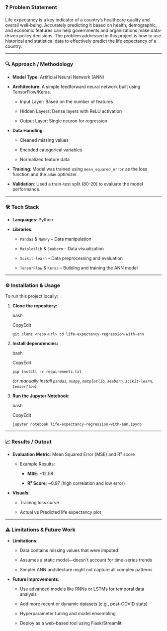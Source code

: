 ### ❓ Problem Statement

Life expectancy is a key indicator of a country’s healthcare quality and overall well-being. Accurately predicting it based on health, demographic, and economic features can help governments and organizations make data-driven policy decisions. The problem addressed in this project is how to use historical and statistical data to effectively predict the life expectancy of a country.

* * *

### 🔍 Approach / Methodology

*   **Model Type**: Artificial Neural Network (ANN)
    
*   **Architecture**: A simple feedforward neural network built using TensorFlow/Keras.
    
    *   Input Layer: Based on the number of features
        
    *   Hidden Layers: Dense layers with ReLU activation
        
    *   Output Layer: Single neuron for regression
        
*   **Data Handling**:
    
    *   Cleaned missing values
        
    *   Encoded categorical variables
        
    *   Normalized feature data
        
*   **Training**: Model was trained using `mean_squared_error` as the loss function and the `adam` optimizer.
    
*   **Validation**: Used a train-test split (80-20) to evaluate the model performance.
    

* * *

### 🛠 Tech Stack

*   **Languages**: Python
    
*   **Libraries**:
    
    *   `Pandas` & `NumPy` – Data manipulation
        
    *   `Matplotlib` & `Seaborn` – Data visualization
        
    *   `Scikit-learn` – Data preprocessing and evaluation
        
    *   `TensorFlow` & `Keras` – Building and training the ANN model
        

* * *

### ⚙️ Installation & Usage

To run this project locally:

1.  **Clone the repository:**
    
    bash
    
    CopyEdit
    
    `git clone <repo-url> cd life-expectancy-regression-with-ann`
    
2.  **Install dependencies:**
    
    bash
    
    CopyEdit
    
    `pip install -r requirements.txt`
    
    _(or manually install `pandas`, `numpy`, `matplotlib`, `seaborn`, `scikit-learn`, `tensorflow`)_
    
3.  **Run the Jupyter Notebook:**
    
    bash
    
    CopyEdit
    
    `jupyter notebook life-expectancy-regression-with-ann.ipynb`
    

* * *

### 📈 Results / Output

*   **Evaluation Metric**: Mean Squared Error (MSE) and R² score
    
    *   Example Results:
        
        *   **MSE**: ~12.58
            
        *   **R² Score**: ~0.97 (high correlation and low error)
            
*   **Visuals**:
    
    *   Training loss curve
        
    *   Actual vs Predicted life expectancy plot
        

* * *

### ⚠️ Limitations & Future Work

*   **Limitations**:
    
    *   Data contains missing values that were imputed
        
    *   Assumes a static model—doesn't account for time-series trends
        
    *   Simpler ANN architecture might not capture all complex patterns
        
*   **Future Improvements**:
    
    *   Use advanced models like RNNs or LSTMs for temporal data analysis
        
    *   Add more recent or dynamic datasets (e.g., post-COVID stats)
        
    *   Hyperparameter tuning and model ensembling
        
    *   Deploy as a web-based tool using Flask/Streamlit
